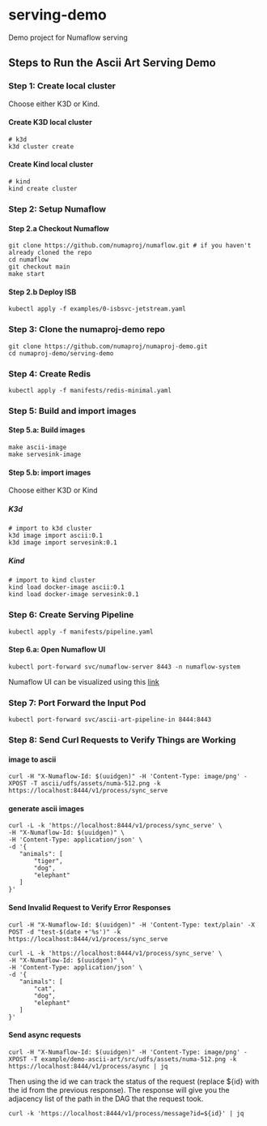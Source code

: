 # serving-demo
Demo project for Numaflow serving

## Steps to Run the Ascii Art Serving Demo

### Step 1: Create local cluster

Choose either K3D or Kind.

#### Create K3D local cluster
```shell
# k3d
k3d cluster create

```

#### Create Kind local cluster
```shell
# kind
kind create cluster
```

### Step 2: Setup Numaflow

#### Step 2.a Checkout Numaflow

```shell
git clone https://github.com/numaproj/numaflow.git # if you haven't already cloned the repo
cd numaflow
git checkout main
make start
```

#### Step 2.b Deploy ISB

```shell
kubectl apply -f examples/0-isbsvc-jetstream.yaml
```

### Step 3: Clone the numaproj-demo repo

```shell
git clone https://github.com/numaproj/numaproj-demo.git
cd numaproj-demo/serving-demo
```

### Step 4: Create Redis 

```shell
kubectl apply -f manifests/redis-minimal.yaml
```


### Step 5: Build and import images
#### Step 5.a: Build images
```shell
make ascii-image
make servesink-image
```


#### Step 5.b: import images
Choose either K3D or Kind

##### K3d

```shell
# import to k3d cluster
k3d image import ascii:0.1
k3d image import servesink:0.1
```
 
##### Kind
 
```shell
# import to kind cluster
kind load docker-image ascii:0.1
kind load docker-image servesink:0.1
```

### Step 6: Create Serving Pipeline

```shell
kubectl apply -f manifests/pipeline.yaml
```

#### Step 6.a: Open Numaflow UI

``` shell
kubectl port-forward svc/numaflow-server 8443 -n numaflow-system
```

Numaflow UI can be visualized using this [link](https://localhost:8443/?namespace=default&pipeline=ascii-art-pipeline)

### Step 7: Port Forward the Input Pod

```shell
kubectl port-forward svc/ascii-art-pipeline-in 8444:8443
```

### Step 8: Send Curl Requests to Verify Things are Working

#### image to ascii
```shell
curl -H "X-Numaflow-Id: $(uuidgen)" -H 'Content-Type: image/png' -XPOST -T ascii/udfs/assets/numa-512.png -k https://localhost:8444/v1/process/sync_serve
```

#### generate ascii images
```shell
curl -L -k 'https://localhost:8444/v1/process/sync_serve' \
-H "X-Numaflow-Id: $(uuidgen)" \
-H 'Content-Type: application/json' \
-d '{
   "animals": [
       "tiger",
       "dog",
       "elephant"
   ]
}'
```

#### Send Invalid Request to Verify Error Responses

```shell
curl -H "X-Numaflow-Id: $(uuidgen)" -H 'Content-Type: text/plain' -X POST -d "test-$(date +'%s')" -k https://localhost:8444/v1/process/sync_serve
```

```shell
curl -L -k 'https://localhost:8444/v1/process/sync_serve' \
-H "X-Numaflow-Id: $(uuidgen)" \
-H 'Content-Type: application/json' \
-d '{
   "animals": [
       "cat",
       "dog",
       "elephant"
   ]
}'
```

#### Send async requests
```shell
curl -H "X-Numaflow-Id: $(uuidgen)" -H 'Content-Type: image/png' -XPOST -T example/demo-ascii-art/src/udfs/assets/numa-512.png -k  https://localhost:8444/v1/process/async | jq
```

Then using the id we can track the status of the request (replace ${id} with the id from the previous response). The response will give you the adjacency list of the path in the DAG that the request took.

```shell
curl -k 'https://localhost:8444/v1/process/message?id=${id}' | jq
```

